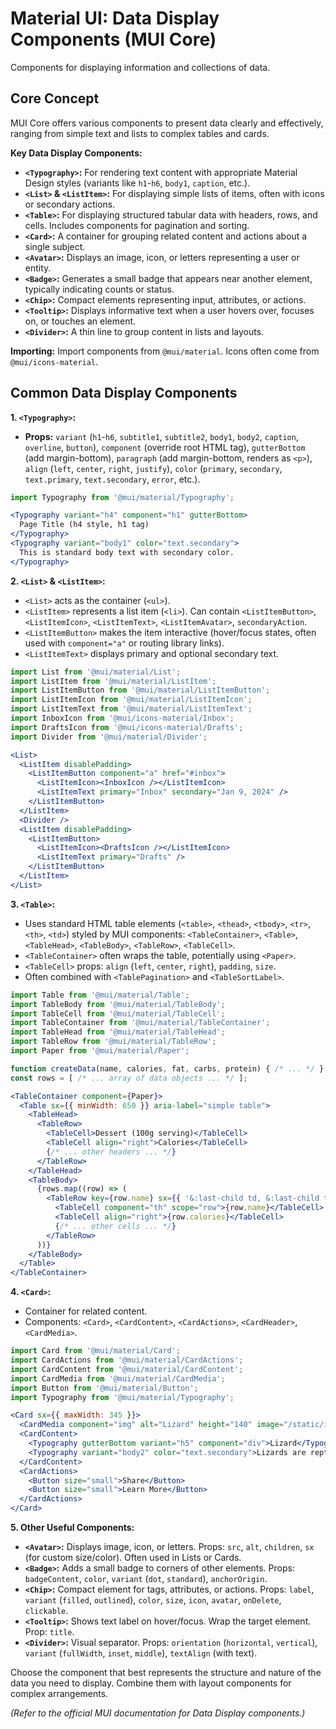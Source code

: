 # Material UI: Data Display Components (MUI Core)

Components for displaying information and collections of data.

## Core Concept

MUI Core offers various components to present data clearly and effectively, ranging from simple text and lists to complex tables and cards.

**Key Data Display Components:**

*   **`<Typography>`:** For rendering text content with appropriate Material Design styles (variants like `h1`-`h6`, `body1`, `caption`, etc.).
*   **`<List>` & `<ListItem>`:** For displaying simple lists of items, often with icons or secondary actions.
*   **`<Table>`:** For displaying structured tabular data with headers, rows, and cells. Includes components for pagination and sorting.
*   **`<Card>`:** A container for grouping related content and actions about a single subject.
*   **`<Avatar>`:** Displays an image, icon, or letters representing a user or entity.
*   **`<Badge>`:** Generates a small badge that appears near another element, typically indicating counts or status.
*   **`<Chip>`:** Compact elements representing input, attributes, or actions.
*   **`<Tooltip>`:** Displays informative text when a user hovers over, focuses on, or touches an element.
*   **`<Divider>`:** A thin line to group content in lists and layouts.

**Importing:** Import components from `@mui/material`. Icons often come from `@mui/icons-material`.

## Common Data Display Components

**1. `<Typography>`:**

*   **Props:** `variant` (`h1`-`h6`, `subtitle1`, `subtitle2`, `body1`, `body2`, `caption`, `overline`, `button`), `component` (override root HTML tag), `gutterBottom` (add margin-bottom), `paragraph` (add margin-bottom, renders as `<p>`), `align` (`left`, `center`, `right`, `justify`), `color` (`primary`, `secondary`, `text.primary`, `text.secondary`, `error`, etc.).

```jsx
import Typography from '@mui/material/Typography';

<Typography variant="h4" component="h1" gutterBottom>
  Page Title (h4 style, h1 tag)
</Typography>
<Typography variant="body1" color="text.secondary">
  This is standard body text with secondary color.
</Typography>
```

**2. `<List>` & `<ListItem>`:**

*   `<List>` acts as the container (`<ul>`).
*   `<ListItem>` represents a list item (`<li>`). Can contain `<ListItemButton>`, `<ListItemIcon>`, `<ListItemText>`, `<ListItemAvatar>`, `secondaryAction`.
*   `<ListItemButton>` makes the item interactive (hover/focus states, often used with `component="a"` or routing library links).
*   `<ListItemText>` displays primary and optional secondary text.

```jsx
import List from '@mui/material/List';
import ListItem from '@mui/material/ListItem';
import ListItemButton from '@mui/material/ListItemButton';
import ListItemIcon from '@mui/material/ListItemIcon';
import ListItemText from '@mui/material/ListItemText';
import InboxIcon from '@mui/icons-material/Inbox';
import DraftsIcon from '@mui/icons-material/Drafts';
import Divider from '@mui/material/Divider';

<List>
  <ListItem disablePadding>
    <ListItemButton component="a" href="#inbox">
      <ListItemIcon><InboxIcon /></ListItemIcon>
      <ListItemText primary="Inbox" secondary="Jan 9, 2024" />
    </ListItemButton>
  </ListItem>
  <Divider />
  <ListItem disablePadding>
    <ListItemButton>
      <ListItemIcon><DraftsIcon /></ListItemIcon>
      <ListItemText primary="Drafts" />
    </ListItemButton>
  </ListItem>
</List>
```

**3. `<Table>`:**

*   Uses standard HTML table elements (`<table>`, `<thead>`, `<tbody>`, `<tr>`, `<th>`, `<td>`) styled by MUI components: `<TableContainer>`, `<Table>`, `<TableHead>`, `<TableBody>`, `<TableRow>`, `<TableCell>`.
*   `<TableContainer>` often wraps the table, potentially using `<Paper>`.
*   `<TableCell>` props: `align` (`left`, `center`, `right`), `padding`, `size`.
*   Often combined with `<TablePagination>` and `<TableSortLabel>`.

```jsx
import Table from '@mui/material/Table';
import TableBody from '@mui/material/TableBody';
import TableCell from '@mui/material/TableCell';
import TableContainer from '@mui/material/TableContainer';
import TableHead from '@mui/material/TableHead';
import TableRow from '@mui/material/TableRow';
import Paper from '@mui/material/Paper';

function createData(name, calories, fat, carbs, protein) { /* ... */ }
const rows = [ /* ... array of data objects ... */ ];

<TableContainer component={Paper}>
  <Table sx={{ minWidth: 650 }} aria-label="simple table">
    <TableHead>
      <TableRow>
        <TableCell>Dessert (100g serving)</TableCell>
        <TableCell align="right">Calories</TableCell>
        {/* ... other headers ... */}
      </TableRow>
    </TableHead>
    <TableBody>
      {rows.map((row) => (
        <TableRow key={row.name} sx={{ '&:last-child td, &:last-child th': { border: 0 } }}>
          <TableCell component="th" scope="row">{row.name}</TableCell>
          <TableCell align="right">{row.calories}</TableCell>
          {/* ... other cells ... */}
        </TableRow>
      ))}
    </TableBody>
  </Table>
</TableContainer>
```

**4. `<Card>`:**

*   Container for related content.
*   Components: `<Card>`, `<CardContent>`, `<CardActions>`, `<CardHeader>`, `<CardMedia>`.

```jsx
import Card from '@mui/material/Card';
import CardActions from '@mui/material/CardActions';
import CardContent from '@mui/material/CardContent';
import CardMedia from '@mui/material/CardMedia';
import Button from '@mui/material/Button';
import Typography from '@mui/material/Typography';

<Card sx={{ maxWidth: 345 }}>
  <CardMedia component="img" alt="Lizard" height="140" image="/static/images/lizard.jpg" />
  <CardContent>
    <Typography gutterBottom variant="h5" component="div">Lizard</Typography>
    <Typography variant="body2" color="text.secondary">Lizards are reptiles...</Typography>
  </CardContent>
  <CardActions>
    <Button size="small">Share</Button>
    <Button size="small">Learn More</Button>
  </CardActions>
</Card>
```

**5. Other Useful Components:**

*   **`<Avatar>`:** Displays image, icon, or letters. Props: `src`, `alt`, `children`, `sx` (for custom size/color). Often used in Lists or Cards.
*   **`<Badge>`:** Adds a small badge to corners of other elements. Props: `badgeContent`, `color`, `variant` (`dot`, `standard`), `anchorOrigin`.
*   **`<Chip>`:** Compact element for tags, attributes, or actions. Props: `label`, `variant` (`filled`, `outlined`), `color`, `size`, `icon`, `avatar`, `onDelete`, `clickable`.
*   **`<Tooltip>`:** Shows text label on hover/focus. Wrap the target element. Prop: `title`.
*   **`<Divider>`:** Visual separator. Props: `orientation` (`horizontal`, `vertical`), `variant` (`fullWidth`, `inset`, `middle`), `textAlign` (with text).

Choose the component that best represents the structure and nature of the data you need to display. Combine them with layout components for complex arrangements.

*(Refer to the official MUI documentation for Data Display components.)*
